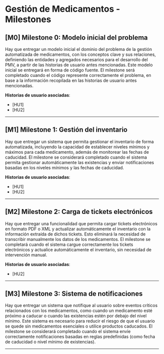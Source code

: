 # Gestión de Medicamentos - Milestones

## **[M0] Milestone 0: Modelo inicial del problema**
Hay que entregar un modelo inicial el dominio del problema de la gestión automatizada de medicamentos, con los conceptos clave y sus relaciones, definiendo las entidades y agregados necesarios para el desarrollo del PMV, a partir de las historias de usuario antes mencionadas. Este modelo inicial se entregará en forma de código fuente.
El milestone será completado cuando el código represente correctamente el problema, en base a la información recopilada en las historias de usuario antes mencionadas.

**Historias de usuario asociadas**:  
- [HU1]
- [HU2]

---

## **[M1] Milestone 1: Gestión del inventario**
Hay que entregar un sistema que permita gestionar el inventario de forma automatizada, incluyendo la capacidad de establecer niveles mínimos y máximos para cada medicamento, además de monitorear las fechas de caducidad. 
El milestone se considerará completado cuando el sistema permita gestionar automáticamente las existencias y enviar notificaciones basadas en los niveles mínimos y las fechas de caducidad.

**Historias de usuario asociadas**:  
- [HU1]
- [HU2]

---

## **[M2] Milestone 2: Carga de tickets electrónicos**
Hay que entregar una funcionalidad que permita cargar tickets electrónicos en formato PDF o XML y actualizar automáticamente el inventario con la información extraída de dichos tickets. Esto eliminará la necesidad de transcribir manualmente los datos de los medicamentos.
El milestone se completará cuando el sistema cargue correctamente los tickets electrónicos y actualice automáticamente el inventario, sin necesidad de intervención manual.

**Historias de usuario asociadas**:  
- [HU2]

---

## **[M3] Milestone 3: Sistema de notificaciones**
Hay que entregar un sistema que notifique al usuario sobre eventos críticos relacionados con los medicamentos, como cuando un medicamento esté próximo a caducar o cuando las existencias estén por debajo del nivel mínimo. Este sistema es necesario para reducir el riesgo de que el usuario se quede sin medicamentos esenciales o utilice productos caducados.
El milestone se considerará completado cuando el sistema envíe correctamente notificaciones basadas en reglas predefinidas (como fecha de caducidad o nivel mínimo de existencias).

---
